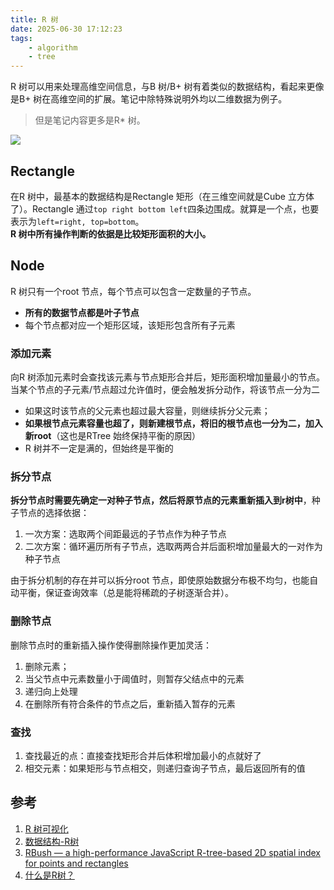 ```yaml
---
title: R 树
date: 2025-06-30 17:12:23
tags:
    - algorithm  
    - tree
---
```


R 树可以用来处理高维空间信息，与B 树/B+ 树有着类似的数据结构，看起来更像是B+ 树在高维空间的扩展。笔记中除特殊说明外均以二维数据为例子。    
> 但是笔记内容更多是R* 树。    

<!-- more -->

![](https://upload.wikimedia.org/wikipedia/commons/6/6f/R-tree.svg)

## Rectangle  
在R 树中，最基本的数据结构是Rectangle 矩形（在三维空间就是Cube 立方体了）。Rectangle 通过`top right bottom left`四条边围成。就算是一个点，也要表示为`left=right, top=bottom`。    
**R 树中所有操作判断的依据是比较矩形面积的大小。** 

## Node  
R 树只有一个root 节点，每个节点可以包含一定数量的子节点。
- **所有的数据节点都是叶子节点**  
- 每个节点都对应一个矩形区域，该矩形包含所有子元素  

### 添加元素  
向R 树添加元素时会查找该元素与节点矩形合并后，矩形面积增加量最小的节点。  
当某个节点的子元素/节点超过允许值时，便会触发拆分动作，将该节点一分为二
- 如果这时该节点的父元素也超过最大容量，则继续拆分父元素；  
- **如果根节点元素容量也超了，则新建根节点，将旧的根节点也一分为二，加入新root**（这也是RTree 始终保持平衡的原因）  
- R 树并不一定是满的，但始终是平衡的

### 拆分节点  
**拆分节点时需要先确定一对种子节点，然后将原节点的元素重新插入到r树中**，种子节点的选择依据：  
1. 一次方案：选取两个间距最远的子节点作为种子节点
2. 二次方案：循环遍历所有子节点，选取两两合并后面积增加量最大的一对作为种子节点  

由于拆分机制的存在并可以拆分root 节点，即使原始数据分布极不均匀，也能自动平衡，保证查询效率（总是能将稀疏的子树逐渐合并）。

### 删除节点  
删除节点时的重新插入操作使得删除操作更加灵活：
1. 删除元素；
2. 当父节点中元素数量小于阈值时，则暂存父结点中的元素  
3. 递归向上处理  
4. 在删除所有符合条件的节点之后，重新插入暂存的元素

### 查找  
1. 查找最近的点：直接查找矩形合并后体积增加最小的点就好了  
2. 相交元素：如果矩形与节点相交，则递归查询子节点，最后返回所有的值  

## 参考  
1. [R 树可视化](http://rtree.tomasjadrny.cz/)  
2. [数据结构-R树](https://yanglei253.github.io/2020/08/25/dataStructure/dataStructure-rtree/)  
3. [RBush — a high-performance JavaScript R-tree-based 2D spatial index for points and rectangles](https://github.com/mourner/rbush)  
4. [什么是R树？](https://zhuanlan.zhihu.com/p/62639268)
